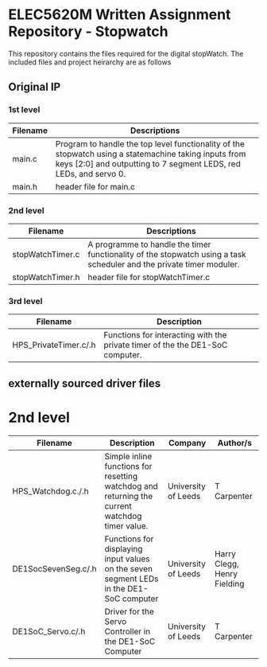 # ELEC5620M Written Assignment Repository - Stopwatch
This repository contains the files required for the digital stopWatch.
The included files and project heirarchy are as follows

## Original IP 
### 1st level
| Filename 				| Descriptions                 			 |
|---|---|
| main.c     	| Program to handle the top level functionality of the stopwatch using a statemachine taking inputs from keys [2:0] and outputting to 7 segment LEDS, red LEDs, and servo 0. |
| main.h        | header file for main.c |

### 2nd level
| Filename 				| Descriptions                 			 |
|---|---|
| stopWatchTimer.c    	| A programme to handle the timer functionality of the stopwatch using a task scheduler and the private timer moduler.|
| stopWatchTimer.h        | header file for stopWatchTimer.c |

### 3rd level
| Filename | Description |
|---|---|
| HPS_PrivateTimer.c/.h | Functions for interacting with the private timer of the the DE1-SoC computer. |

## externally sourced driver files
# 2nd level
| Filename | Description | Company | Author/s |
|---|---|---|---|
| HPS_Watchdog.c./.h | Simple inline functions for resetting watchdog and returning the current watchdog timer value. | University of Leeds | T Carpenter |
| DE1SocSevenSeg.c/.h | Functions for displaying input values on the seven segment LEDs in the DE1-SoC computer | University of Leeds | Harry Clegg, Henry Fielding |
| DE1SoC_Servo.c/.h| Driver for the Servo Controller in the DE1-SoC Computer | University of Leeds | T Carpenter |


